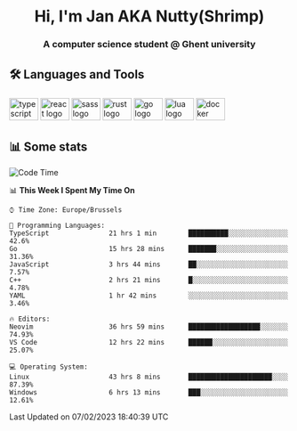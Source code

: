 <h1 align="center">Hi, I'm Jan AKA Nutty(Shrimp)</h1>
<h3 align="center">A computer science student @ Ghent university</h3>

<h2 align="left">🛠️ Languages and Tools</h2>

###

<div align="left">
  <img src="https://cdn.jsdelivr.net/gh/devicons/devicon/icons/typescript/typescript-original.svg" height="40" width="52" alt="typescript logo"  />
  <img src="https://cdn.jsdelivr.net/gh/devicons/devicon/icons/react/react-original.svg" height="40" width="52" alt="react logo"  />
  <img src="https://cdn.jsdelivr.net/gh/devicons/devicon/icons/sass/sass-original.svg" height="40" width="52" alt="sass logo"  />
  <img src="https://cdn.jsdelivr.net/gh/devicons/devicon/icons/rust/rust-plain.svg" height="40" width="52" alt="rust logo"  />
  <img src="https://cdn.jsdelivr.net/gh/devicons/devicon/icons/go/go-original.svg" height="40" width="52" alt="go logo"  />
  <img src="https://cdn.jsdelivr.net/gh/devicons/devicon/icons/lua/lua-original.svg" height="40" width="52" alt="lua logo"  />
  <img src="https://cdn.jsdelivr.net/gh/devicons/devicon/icons/docker/docker-original.svg" height="40" width="52" alt="docker logo"  />
</div>

<h2>📊 Some stats</h2>

<!--START_SECTION:waka-->
![Code Time](http://img.shields.io/badge/Code%20Time-2%2C557%20hrs%2012%20mins-blue)

📊 **This Week I Spent My Time On** 

```text
⌚︎ Time Zone: Europe/Brussels

💬 Programming Languages: 
TypeScript               21 hrs 1 min        ██████████░░░░░░░░░░░░░░░   42.6% 
Go                       15 hrs 28 mins      ███████░░░░░░░░░░░░░░░░░░   31.36% 
JavaScript               3 hrs 44 mins       ██░░░░░░░░░░░░░░░░░░░░░░░   7.57% 
C++                      2 hrs 21 mins       █░░░░░░░░░░░░░░░░░░░░░░░░   4.78% 
YAML                     1 hr 42 mins        ░░░░░░░░░░░░░░░░░░░░░░░░░   3.46%

🔥 Editors: 
Neovim                   36 hrs 59 mins      ██████████████████░░░░░░░   74.93% 
VS Code                  12 hrs 22 mins      ██████░░░░░░░░░░░░░░░░░░░   25.07%

💻 Operating System: 
Linux                    43 hrs 8 mins       █████████████████████░░░░   87.39% 
Windows                  6 hrs 13 mins       ███░░░░░░░░░░░░░░░░░░░░░░   12.61%

```


 Last Updated on 07/02/2023 18:40:39 UTC
<!--END_SECTION:waka-->
